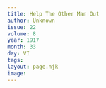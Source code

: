 ```yaml
---
title: Help The Other Man Out
author: Unknown
issue: 22
volume: 8
year: 1917
month: 33
day: VI
tags:
layout: page.njk
image:
---
```

